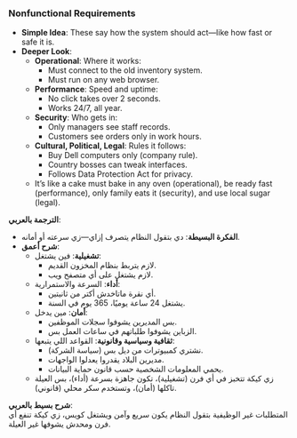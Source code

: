 ### Nonfunctional Requirements

- **Simple Idea**: These say how the system should act—like how fast or safe it is.
- **Deeper Look**:
    - **Operational**: Where it works:
        - Must connect to the old inventory system.
        - Must run on any web browser.
    - **Performance**: Speed and uptime:
        - No click takes over 2 seconds.
        - Works 24/7, all year.
    - **Security**: Who gets in:
        - Only managers see staff records.
        - Customers see orders only in work hours.
    - **Cultural, Political, Legal**: Rules it follows:
        - Buy Dell computers only (company rule).
        - Country bosses can tweak interfaces.
        - Follows Data Protection Act for privacy.
    - It’s like a cake must bake in any oven (operational), be ready fast (performance), only family eats it (security), and use local sugar (legal).

**الترجمة بالعربي**:

- **الفكرة البسيطة**: دي بتقول النظام يتصرف إزاي—زي سرعته أو أمانه.
- **شرح أعمق**:
    - **تشغيلية**: فين يشتغل:
        - لازم يتربط بنظام المخزون القديم.
        - لازم يشتغل على أي متصفح ويب.
    - **أداء**: السرعة والاستمرارية:
        - أي نقرة ماتاخدش أكتر من ثانيتين.
        - يشتغل 24 ساعة يوميًا، 365 يوم في السنة.
    - **أمان**: مين يدخل:
        - بس المديرين يشوفوا سجلات الموظفين.
        - الزباين يشوفوا طلباتهم في ساعات العمل بس.
    - **ثقافية وسياسية وقانونية**: القواعد اللي يتبعها:
        - نشتري كمبيوترات من ديل بس (سياسة الشركة).
        - مديرين البلاد يقدروا يعدلوا الواجهات.
        - يحمي المعلومات الشخصية حسب قانون حماية البيانات.
    - زي كيكة تتخبز في أي فرن (تشغيلية)، تكون جاهزة بسرعة (أداء)، بس العيلة تاكلها (أمان)، وتستخدم سكر محلي (قانوني).

**شرح بسيط بالعربي**:  
المتطلبات غير الوظيفية بتقول النظام يكون سريع وآمن ويشتغل كويس، زي كيكة تنفع أي فرن ومحدش يشوفها غير العيلة.